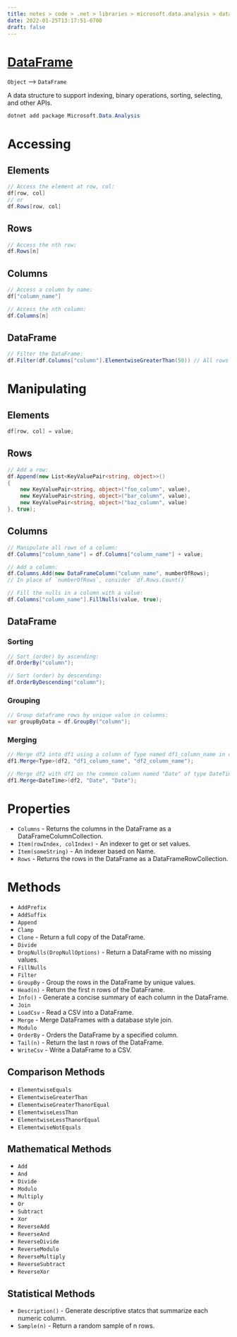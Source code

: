 ```yaml
---
title: notes > code > .net > libraries > microsoft.data.analysis > dataframe
date: 2022-01-25T13:17:51-0700
draft: false
---
```

# [DataFrame](https://docs.microsoft.com/en-us/dotnet/api/microsoft.data.analysis.dataframe?view=ml-dotnet-preview)
`Object` –> `DataFrame`   

A data structure to support indexing, binary operations, sorting, selecting, and other APIs.
```powershell
dotnet add package Microsoft.Data.Analysis
```

# Accessing 
## Elements
```cs
// Access the element at row, col:
df[row, col]
// or
df.Rows[row, col]
```

## Rows
```cs
// Access the nth row:
df.Rows[n]
```

## Columns
```cs
// Access a column by name:
df["column_name"]

// Access the nth column:
df.Columns[n]
```

## DataFrame
```cs
// Filter the DataFrame:
df.Filter(df.Columns["column"].ElementwiseGreaterThan(50)) // All rows in column with values > 50.
```

# Manipulating
## Elements
```cs
df[row, col] = value;
```

## Rows
```cs
// Add a row:
df.Append(new List<KeyValuePair<string, object>>() 
{
    new KeyValuePair<string, object>("foo_column", value),
    new KeyValuePair<string, object>("bar_column", value),
    new KeyValuePair<string, object>("baz_column", value)
}, true);
```

## Columns
```cs
// Manipulate all rows of a column:
df.Columns["column_name"] = df.Columns["column_name"] + value;

// Add a column:
df.Columns.Add(new DataFrameColumn("column_name", numberOfRows);
// In place of `numberOfRows`, consider `df.Rows.Count()`

// Fill the nulls in a column with a value:
df.Columns["column_name"].FillNulls(value, true);
```

## DataFrame
### Sorting
```cs
// Sort (order) by ascending:
df.OrderBy("column");

// Sort (order) by descending:
df.OrderByDescending("column");
```
### Grouping
```cs
// Group dataframe rows by unique value in columns:
var groupByData = df.GroupBy("column");
```

### Merging
```cs
// Merge df2 into df1 using a column of Type named df1_column_name in df1 and df2_column_name in df2:
df1.Merge<Type>(df2, "df1_column_name", "df2_column_name");

// Merge df2 with df1 on the common column named "Date" of type DateTime:
df1.Merge<DateTime>(df2, "Date", "Date");
```

# Properties
- `Columns` - Returns the columns in the DataFrame as a DataFrameColumnCollection.
- `Item(rowIndex, colIndex)` - An indexer to get or set values.
- `Item(someString)` - An indexer based on Name.
- `Rows` - Returns the rows in the DataFrame as a DataFrameRowCollection.

# Methods
- `AddPrefix`
- `AddSuffix`
- `Append`
- `Clamp`
- `Clone` - Return a full copy of the DataFrame.
- `Divide`
- `DropNulls(DropNullOptions)` - Return a DataFrame with no missing values.
- `FillNulls`
- `Filter`
- `GroupBy` - Group the rows in the DataFrame by unique values.
- `Head(n)` - Return the first n rows of the DataFrame.
- `Info()` - Generate a concise summary of each column in the DataFrame.
- `Join`
- `LoadCsv` - Read a CSV into a DataFrame.
- `Merge` - Merge DataFrames with a database style join.
- `Modulo`
- `OrderBy` - Orders the DataFrame by a specified column.
- `Tail(n)` - Return the last n rows of the DataFrame.
- `WriteCsv` - Write a DataFrame to a CSV.

## Comparison Methods
- `ElementwiseEquals`
- `ElementwiseGreaterThan`
- `ElementwiseGreaterThanorEqual`
- `ElementwiseLessThan`
- `ElementwiseLessThanorEqual`
- `ElementwiseNotEquals`

## Mathematical Methods
- `Add`
- `And`
- `Divide`
- `Modulo`
- `Multiply`
- `Or`
- `Subtract`
- `Xor`
- `ReverseAdd`
- `ReverseAnd`
- `ReverseDivide`
- `ReverseModulo`
- `ReverseMultiply`
- `ReverseSubtract`
- `ReverseXor`

## Statistical Methods
- `Description()` - Generate descriptive statcs that summarize each numeric column.
- `Sample(n)` - Return a random sample of n rows.
